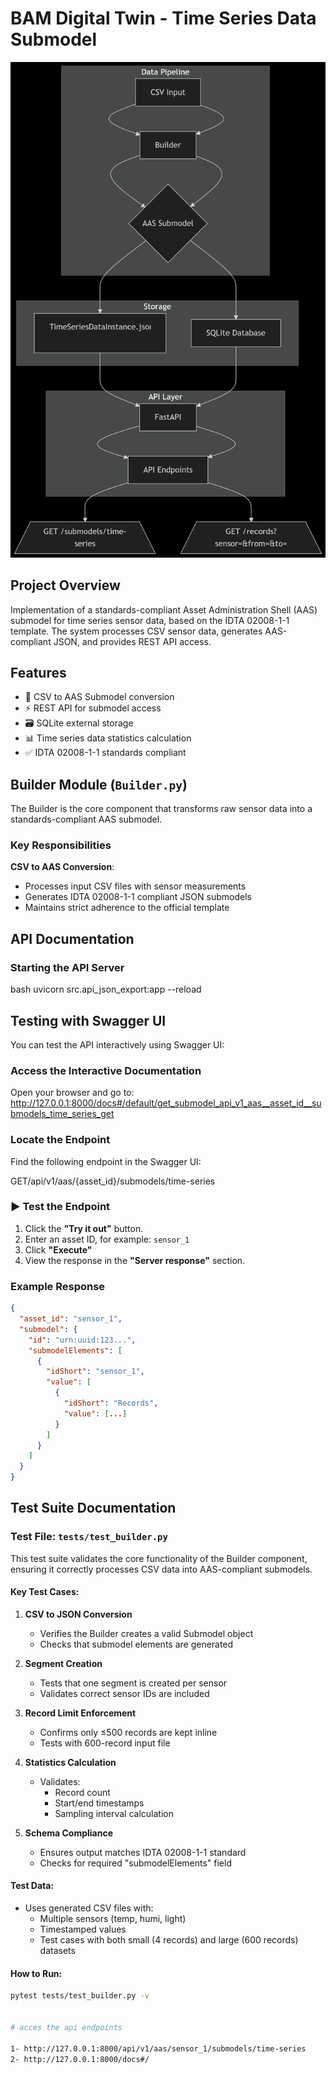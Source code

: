 # BAM Digital Twin - Time Series Data Submodel

![Architecture Diagram](docs/architecture_diagram.png)

## Project Overview

Implementation of a standards-compliant Asset Administration Shell (AAS) submodel for time series sensor data, based on the IDTA 02008-1-1 template. The system processes CSV sensor data, generates AAS-compliant JSON, and provides REST API access.

## Features

- 🚀 CSV to AAS Submodel conversion
- ⚡ REST API for submodel access
- 🗃️ SQLite external storage
- 📊 Time series data statistics calculation
- ✅ IDTA 02008-1-1 standards compliant


## Builder Module (`Builder.py`)

The Builder is the core component that transforms raw sensor data into a standards-compliant AAS submodel.

### Key Responsibilities

   **CSV to AAS Conversion**:
   - Processes input CSV files with sensor measurements
   - Generates IDTA 02008-1-1 compliant JSON submodels
   - Maintains strict adherence to the official template

## API Documentation

### Starting the API Server

bash
uvicorn src.api_json_export:app --reload 


## Testing with Swagger UI

You can test the API interactively using Swagger UI:

### Access the Interactive Documentation

Open your browser and go to:
http://127.0.0.1:8000/docs#/default/get_submodel_api_v1_aas__asset_id__submodels_time_series_get


###  Locate the Endpoint

Find the following endpoint in the Swagger UI:


GET/api/v1/aas/{asset_id}/submodels/time-series


### ▶ Test the Endpoint

1. Click the **"Try it out"** button.
2. Enter an asset ID, for example: `sensor_1`
3. Click **"Execute"**
4. View the response in the **"Server response"** section.

###  Example Response
```json
{
  "asset_id": "sensor_1",
  "submodel": {
    "id": "urn:uuid:123...",
    "submodelElements": [
      {
        "idShort": "sensor_1",
        "value": [
          {
            "idShort": "Records",
            "value": [...]
          }
        ]
      }
    ]
  }
}
```
## Test Suite Documentation

### Test File: `tests/test_builder.py`

This test suite validates the core functionality of the Builder component, ensuring it correctly processes CSV data into AAS-compliant submodels.

#### Key Test Cases:

1. **CSV to JSON Conversion**  
   - Verifies the Builder creates a valid Submodel object  
   - Checks that submodel elements are generated  

2. **Segment Creation**  
   - Tests that one segment is created per sensor  
   - Validates correct sensor IDs are included  

3. **Record Limit Enforcement**  
   - Confirms only ≤500 records are kept inline  
   - Tests with 600-record input file  

4. **Statistics Calculation**  
   - Validates:  
     - Record count  
     - Start/end timestamps  
     - Sampling interval calculation  

5. **Schema Compliance**  
   - Ensures output matches IDTA 02008-1-1 standard  
   - Checks for required "submodelElements" field  

#### Test Data:
- Uses generated CSV files with:
  - Multiple sensors (temp, humi, light)
  - Timestamped values
  - Test cases with both small (4 records) and large (600 records) datasets

#### How to Run:
```bash
pytest tests/test_builder.py -v


# acces the api endpoints

1- http://127.0.0.1:8000/api/v1/aas/sensor_1/submodels/time-series
2- http://127.0.0.1:8000/docs#/
